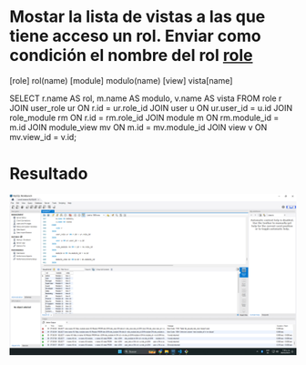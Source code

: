 # Mostar la lista de vistas a las que tiene acceso un rol. Enviar como condición el nombre del rol [role](name)
[role] rol(name)
[module] modulo(name)
[view] vista[name]

SELECT 
    r.name AS rol,
    m.name AS modulo,
    v.name AS vista
FROM 
    role r
JOIN 
    user_role ur ON r.id = ur.role_id
JOIN 
    user u ON ur.user_id = u.id
JOIN 
    role_module rm ON r.id = rm.role_id
JOIN 
    module m ON rm.module_id = m.id
JOIN 
    module_view mv ON m.id = mv.module_id
JOIN 
    view v ON mv.view_id = v.id;

# Resultado
![rol](<img/Captura de pantalla 2024-10-28 073049.png>)